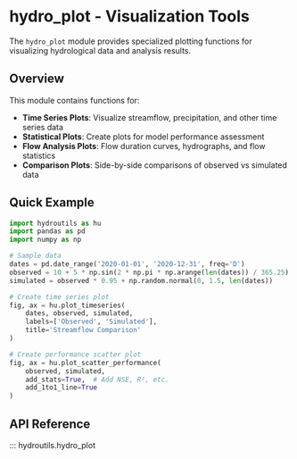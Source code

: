 # hydro_plot - Visualization Tools

The `hydro_plot` module provides specialized plotting functions for visualizing hydrological data and analysis results.

## Overview

This module contains functions for:

- **Time Series Plots**: Visualize streamflow, precipitation, and other time series data
- **Statistical Plots**: Create plots for model performance assessment
- **Flow Analysis Plots**: Flow duration curves, hydrographs, and flow statistics
- **Comparison Plots**: Side-by-side comparisons of observed vs simulated data

## Quick Example

```python
import hydroutils as hu
import pandas as pd
import numpy as np

# Sample data
dates = pd.date_range('2020-01-01', '2020-12-31', freq='D')
observed = 10 + 5 * np.sin(2 * np.pi * np.arange(len(dates)) / 365.25)
simulated = observed * 0.95 + np.random.normal(0, 1.5, len(dates))

# Create time series plot
fig, ax = hu.plot_timeseries(
    dates, observed, simulated,
    labels=['Observed', 'Simulated'],
    title='Streamflow Comparison'
)

# Create performance scatter plot
fig, ax = hu.plot_scatter_performance(
    observed, simulated,
    add_stats=True,  # Add NSE, R², etc.
    add_1to1_line=True
)
```

## API Reference

::: hydroutils.hydro_plot